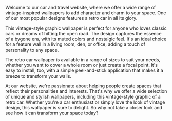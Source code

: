 <!--
Write me content for website with wallpaper "A vintage-style graphic of a retro car for a car or travel website"
-->

<!--font:"Open Sans"-->

Welcome to our car and travel website, where we offer a wide range of vintage-inspired wallpapers to add character and charm to your space. One of our most popular designs features a retro car in all its glory.

This vintage-style graphic wallpaper is perfect for anyone who loves classic cars or dreams of hitting the open road. The design captures the essence of a bygone era, with its muted colors and nostalgic feel. It's an ideal choice for a feature wall in a living room, den, or office, adding a touch of personality to any space.

The retro car wallpaper is available in a range of sizes to suit your needs, whether you want to cover a whole room or just create a focal point. It's easy to install, too, with a simple peel-and-stick application that makes it a breeze to transform your walls.

At our website, we're passionate about helping people create spaces that reflect their personalities and interests. That's why we offer a wide selection of unique and stylish wallpapers, including this vintage-style graphic of a retro car. Whether you're a car enthusiast or simply love the look of vintage design, this wallpaper is sure to delight. So why not take a closer look and see how it can transform your space today?
